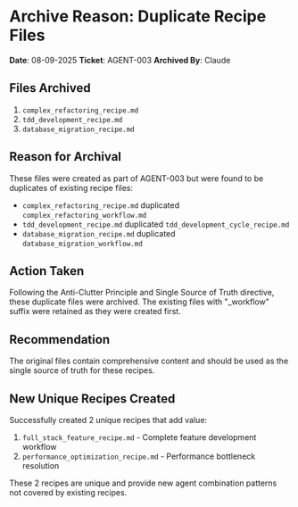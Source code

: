 # Archive Reason: Duplicate Recipe Files

**Date**: 08-09-2025
**Ticket**: AGENT-003
**Archived By**: Claude

## Files Archived
1. `complex_refactoring_recipe.md`
2. `tdd_development_recipe.md`
3. `database_migration_recipe.md`

## Reason for Archival
These files were created as part of AGENT-003 but were found to be duplicates of existing recipe files:
- `complex_refactoring_recipe.md` duplicated `complex_refactoring_workflow.md`
- `tdd_development_recipe.md` duplicated `tdd_development_cycle_recipe.md`
- `database_migration_recipe.md` duplicated `database_migration_workflow.md`

## Action Taken
Following the Anti-Clutter Principle and Single Source of Truth directive, these duplicate files were archived. The existing files with "_workflow" suffix were retained as they were created first.

## Recommendation
The original files contain comprehensive content and should be used as the single source of truth for these recipes.

## New Unique Recipes Created
Successfully created 2 unique recipes that add value:
1. `full_stack_feature_recipe.md` - Complete feature development workflow
2. `performance_optimization_recipe.md` - Performance bottleneck resolution

These 2 recipes are unique and provide new agent combination patterns not covered by existing recipes.